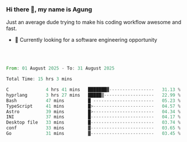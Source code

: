 ### Hi there 👋, my name is Agung
Just an average dude trying to make his coding workflow awesome and fast.

<!--
**agungfir98/agungfir98** is a ✨ _special_ ✨ repository because its `README.md` (this file) appears on your GitHub profile.
-->

- 🔭 Currently looking for a software engineering opportunity
<br/>
<br/>
<!--START_SECTION:waka-->

```rust
From: 01 August 2025 - To: 31 August 2025

Total Time: 15 hrs 3 mins

C              4 hrs 41 mins   ███████▓-----------------   31.13 %
hyprlang       3 hrs 27 mins   █████▒-------------------   22.99 %
Bash           47 mins         █ -----------------------   05.23 %
TypeScript     41 mins         █>-----------------------   04.57 %
Astro          39 mins         █>-----------------------   04.34 %
INI            37 mins         █------------------------   04.17 %
Desktop file   33 mins         █------------------------   03.74 %
conf           33 mins         ▓------------------------   03.65 %
Go             31 mins         ▓------------------------   03.45 %
```

<!--END_SECTION:waka-->
